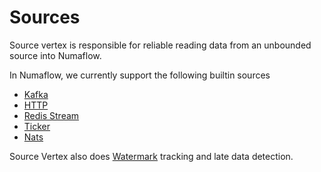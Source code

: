 # Sources

Source vertex is responsible for reliable reading data from an unbounded source into Numaflow.

In Numaflow, we currently support the following builtin sources

* [Kafka](./kafka.md)
* [HTTP](./http.md)
* [Redis Stream](./redis-source.md)
* [Ticker](./generator.md)
* [Nats](./nats.md)

Source Vertex also does [Watermark](../../core-concepts/watermarks.md) tracking and late data detection.